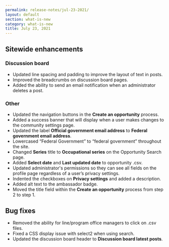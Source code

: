 ```yaml
---
permalink: release-notes/jul-23-2021/
layout: default
section: what-is-new
category: what-is-new
title: July 23, 2021
---
```


## Sitewide enhancements
### Discussion board

* Updated line spacing and padding to improve the layout of text in posts. 
* Improved the breadcrumbs on discussion board pages.
* Added the ability to send an email notification when an administrator deletes a post.

### Other

* Updated the navigation buttons in the **Create an opportunity** process.
* Added a success banner that will display when a user makes changes to the community settings page.
* Updated the label **Official government email address** to **Federal government email address**. 
* Lowercased “Federal Government” to “federal government” throughout the site.
* Changed **Series** title to **Occupational series** on the Opportunity Search page.
* Added **Select date** and **Last updated date** to opportunity .csv.
* Updated administrator's permissions so they can see all fields on the profile page regardless of a user’s privacy settings.
* Indented the checkboxes on **Privacy settings** and added a description.
* Added alt text to the ambassador badge.
* Moved the title field within the **Create an opportunity** process from step 2 to step 1.

## Bug fixes

* Removed the ability for line/program office managers to click on .csv files.
* Fixed a CSS display issue with select2 when using search.
* Updated the discussion board header to **Discussion board latest posts**.



